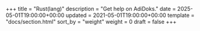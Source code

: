 +++
title = "Rust(lang)"
description = "Get help on AdiDoks."
date = 2025-05-01T19:00:00+00:00
updated = 2021-05-01T19:00:00+00:00
template = "docs/section.html"
sort_by = "weight"
weight = 0
draft = false
+++

